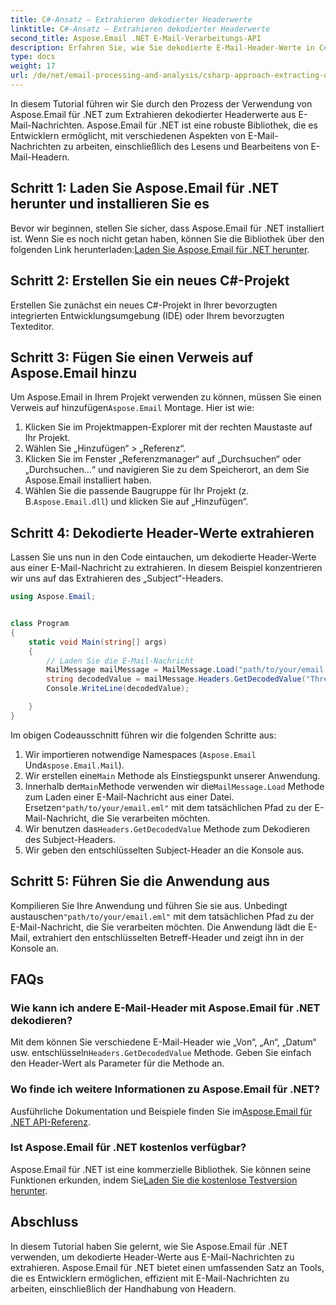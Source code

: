 ```yaml
---
title: C#-Ansatz – Extrahieren dekodierter Headerwerte
linktitle: C#-Ansatz – Extrahieren dekodierter Headerwerte
second_title: Aspose.Email .NET E-Mail-Verarbeitungs-API
description: Erfahren Sie, wie Sie dekodierte E-Mail-Header-Werte in C# mit Aspose.Email für .NET extrahieren. Umfassende Anleitung mit Codebeispielen.
type: docs
weight: 17
url: /de/net/email-processing-and-analysis/csharp-approach-extracting-decoded-header-values/
---
```


In diesem Tutorial führen wir Sie durch den Prozess der Verwendung von Aspose.Email für .NET zum Extrahieren dekodierter Headerwerte aus E-Mail-Nachrichten. Aspose.Email für .NET ist eine robuste Bibliothek, die es Entwicklern ermöglicht, mit verschiedenen Aspekten von E-Mail-Nachrichten zu arbeiten, einschließlich des Lesens und Bearbeitens von E-Mail-Headern.

## Schritt 1: Laden Sie Aspose.Email für .NET herunter und installieren Sie es

 Bevor wir beginnen, stellen Sie sicher, dass Aspose.Email für .NET installiert ist. Wenn Sie es noch nicht getan haben, können Sie die Bibliothek über den folgenden Link herunterladen:[Laden Sie Aspose.Email für .NET herunter](https://releases.aspose.com/email/net).

## Schritt 2: Erstellen Sie ein neues C#-Projekt

Erstellen Sie zunächst ein neues C#-Projekt in Ihrer bevorzugten integrierten Entwicklungsumgebung (IDE) oder Ihrem bevorzugten Texteditor.

## Schritt 3: Fügen Sie einen Verweis auf Aspose.Email hinzu

 Um Aspose.Email in Ihrem Projekt verwenden zu können, müssen Sie einen Verweis auf hinzufügen`Aspose.Email` Montage. Hier ist wie:

1. Klicken Sie im Projektmappen-Explorer mit der rechten Maustaste auf Ihr Projekt.
2. Wählen Sie „Hinzufügen“ > „Referenz“.
3. Klicken Sie im Fenster „Referenzmanager“ auf „Durchsuchen“ oder „Durchsuchen…“ und navigieren Sie zu dem Speicherort, an dem Sie Aspose.Email installiert haben.
4.  Wählen Sie die passende Baugruppe für Ihr Projekt (z. B.`Aspose.Email.dll`) und klicken Sie auf „Hinzufügen“.

## Schritt 4: Dekodierte Header-Werte extrahieren

Lassen Sie uns nun in den Code eintauchen, um dekodierte Header-Werte aus einer E-Mail-Nachricht zu extrahieren. In diesem Beispiel konzentrieren wir uns auf das Extrahieren des „Subject“-Headers.

```csharp
using Aspose.Email;


class Program
{
    static void Main(string[] args)
    {
        // Laden Sie die E-Mail-Nachricht
		MailMessage mailMessage = MailMessage.Load("path/to/your/email.eml");
		string decodedValue = mailMessage.Headers.GetDecodedValue("Thread-Topic");
		Console.WriteLine(decodedValue);

    }
}
```

Im obigen Codeausschnitt führen wir die folgenden Schritte aus:

1. Wir importieren notwendige Namespaces (`Aspose.Email` Und`Aspose.Email.Mail`).
2.  Wir erstellen eine`Main` Methode als Einstiegspunkt unserer Anwendung.
3.  Innerhalb der`Main`Methode verwenden wir die`MailMessage.Load` Methode zum Laden einer E-Mail-Nachricht aus einer Datei. Ersetzen`"path/to/your/email.eml"` mit dem tatsächlichen Pfad zu der E-Mail-Nachricht, die Sie verarbeiten möchten.
4.  Wir benutzen das`Headers.GetDecodedValue` Methode zum Dekodieren des Subject-Headers.
5. Wir geben den entschlüsselten Subject-Header an die Konsole aus.

## Schritt 5: Führen Sie die Anwendung aus

 Kompilieren Sie Ihre Anwendung und führen Sie sie aus. Unbedingt austauschen`"path/to/your/email.eml"` mit dem tatsächlichen Pfad zu der E-Mail-Nachricht, die Sie verarbeiten möchten. Die Anwendung lädt die E-Mail, extrahiert den entschlüsselten Betreff-Header und zeigt ihn in der Konsole an.

## FAQs

### Wie kann ich andere E-Mail-Header mit Aspose.Email für .NET dekodieren?

 Mit dem können Sie verschiedene E-Mail-Header wie „Von“, „An“, „Datum“ usw. entschlüsseln`Headers.GetDecodedValue` Methode. Geben Sie einfach den Header-Wert als Parameter für die Methode an.

### Wo finde ich weitere Informationen zu Aspose.Email für .NET?

 Ausführliche Dokumentation und Beispiele finden Sie im[Aspose.Email für .NET API-Referenz](https://reference.aspose.com/email/net).

### Ist Aspose.Email für .NET kostenlos verfügbar?

 Aspose.Email für .NET ist eine kommerzielle Bibliothek. Sie können seine Funktionen erkunden, indem Sie[Laden Sie die kostenlose Testversion herunter](https://releases.aspose.com/email/net).

## Abschluss

In diesem Tutorial haben Sie gelernt, wie Sie Aspose.Email für .NET verwenden, um dekodierte Header-Werte aus E-Mail-Nachrichten zu extrahieren. Aspose.Email für .NET bietet einen umfassenden Satz an Tools, die es Entwicklern ermöglichen, effizient mit E-Mail-Nachrichten zu arbeiten, einschließlich der Handhabung von Headern.